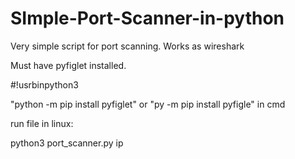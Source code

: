 # SImple-Port-Scanner-in-python
Very simple script for port scanning. Works as wireshark

Must have pyfiglet installed.

#!usrbinpython3

"python -m pip install pyfiglet" or "py -m pip install pyfigle" in cmd


run file in linux:

python3 port_scanner.py ip
